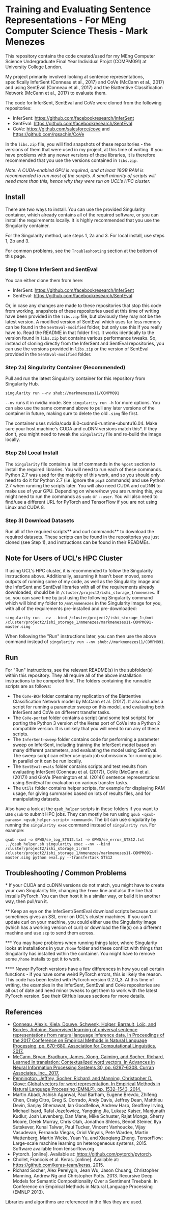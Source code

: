 # Training and Evaluating Sentence Representations - For MEng Computer Science Thesis - Mark Menezes

This repository contains the code created/used for my MEng Computer Science Undergraduate Final Year Individual Projct (COMPM091) at University College London.

My project primarily involved looking at sentence representations, specifically InferSent (Conneau et al., 2017) and CoVe (McCann et al., 2017) and using SentEval (Conneau et al., 2017) and the Biattentive Classification Network (McCann et al., 2017) to evaluate them.

The code for InferSent, SentEval and CoVe were cloned from the following repositories:
- InferSent: https://github.com/facebookresearch/InferSent
- SentEval: https://github.com/facebookresearch/SentEval
- CoVe: https://github.com/salesforce/cove and https://github.com/rgsachin/CoVe

In the `libs.zip` file, you will find snapshots of these repositories - the versions of them that were used in my project, at this time of writing. If you have problems with any newer versions of these libraries, it is therefore recommended that you use the versions contained in `libs.zip`. 

*Note: A CUDA-enabled GPU is required, and at least 16GB RAM is recommended to run most of the scripts. A small minority of scripts will need more than this, hence why they were run on UCL's HPC cluster.*




## Install

There are two ways to install. You can use the provided Singularity container, which already contains all of the required software, or you can install the requirements locally. It is highly recommended that you use the Singularity container.

For the Singularity method, use steps 1, 2a and 3. For local install, use steps 1, 2b and 3.

For common problems, see the `Troubleshooting` section at the bottom of this page.

### Step 1) Clone InferSent and SentEval

You can either clone them from here:
- InferSent: https://github.com/facebookresearch/InferSent
- SentEval: https://github.com/facebookresearch/SentEval

Or, in case any changes are made to these repositories that stop this code from working, snapshots of these repositories used at this time of writing have been provided in the `libs.zip` file, but obviously they may not be the latest version. A modified version of SentEval which uses far less memory can be found in the `SentEval-modified` folder, but only use this if you really have to. Read the README in that folder first. It works identically to the version found in `libs.zip` but contains various performance tweaks. So, instead of cloning directly from the InferSent and SentEval repositories, you can use the versions provided in `libs.zip` or the version of SentEval provided in the `SentEval-modified` folder.

### Step 2a) Singularity Container (Recommended)

Pull and run the latest Singularity container for this repository from Singularity Hub. 
```
singularity run --nv shub://markmenezes11/COMPM091
```
`--nv` runs it in nvidia mode. See `singularity run -h` for more options. You can also use the same command above to pull any later versions of the container in future, making sure to delete the old `.simg` file first.

The container uses nvidia/cuda:8.0-cudnn6-runtime-ubuntu16.04. Make sure your host machine's CUDA and cuDNN versions match this*. If they don't, you might need to tweak the `Singularity` file and re-build the image locally.

### Step 2b) Local Install

The `Singularity` file contains a list of commands in the `%post` section to install the required libraries. You will need to run each of these commands. Python 2.7 was used for the majority of this work, and so you should only need to do it for Python 2.7 (i.e. ignore the `pip3` commands) and use Python 2.7 when running the scripts later. You will also need CUDA and cuDNN to make use of your GPU. Depending on where/how you are running this, you might need to run the commands as `sudo` or `--user`. You will also need to find/use a different URL for PyTorch and TensorFlow if you are not using Linux and CUDA 8. 

### Step 3) Download Datasets

Run all of the required scripts** and curl commands** to download the required datasets. These scripts can be found in the repositories you just cloned (see Step 1), and instructions can be found in their READMEs.

## Note for Users of UCL's HPC Cluster

If using UCL's HPC cluster, it is recommended to follow the Singularity instructions above. Additionally, assuming it hasn't been moved, some outputs of running some of my code, as well as the Singularity image and the InferSent and SentEval libraries with all of the requirements already downloaded, should be in `/cluster/project2/ishi_storage_1/mmenezes`. If so, you can save time by just using the following Singularity command which will bind my folder to `/mnt/mmenezes` in the Singularity image for you, with all of the requirements pre-installed and pre-downloaded: 
```
singularity run --nv --bind /cluster/project2/ishi_storage_1:/mnt /cluster/project2/ishi_storage_1/mmenezes/markmenezes11-COMPM091-master.simg
```
When following the "Run" instructions later, you can then use the above command instead of `singularity run --nv shub://markmenezes11/COMPM091`. 

## Run

For "Run" instructions, see the relevant README(s) in the subfolder(s) within this repository. They all require all of the above installation instructions to be competed first. The folders containing the runnable scripts are as follows:
- The `CoVe-BCN` folder contains my replication of the Biattentive Classification Network model by McCann et al. (2017). It also includes a script for running a parameter sweep on this model, and evaluaitng both InferSent and CoVe on different transfer tasks.
- The `CoVe-ported` folder contains a script (and some test scripts) for porting the Python 3 version of the Keras port of CoVe into a Python 2 compatible version. It is unlikely that you will need to run any of these scripts.
- The `InferSent-sweep` folder contains code for performing a parameter sweep on InferSent, including training the InferSent model based on many different parameters, and evaluating the model using SentEval. The sweep script can either use qsub job submissions for running jobs in parallel or it can be run locally.
- The `SentEval-evals` folder contains scripts and test results from evaluating InferSent (Conneau et al. (2017)), CoVe (McCann et al. (2017)) and GloVe (Pennington et al. (2014)) sentence representations using SentEval for evaluation on various transfer tasks.
- The `Utils` folder contains helper scripta, for example for displaying RAM usage, for giving summaries based on lots of results files, and for manipulating datasets.

Also have a look at the `qsub_helper` scripts in these folders if you want to use `qsub` to submit HPC jobs. They can mostly be run using `qsub <qsub-params> <qsub_helper-script> <command>`. The <command> bit can use singularity by running the `singularity exec` command instead of `singularity run`. For example:

```
qsub -cwd -o $PWD/se_log_STS12.txt -e $PWD/se_error_STS12.txt ../qsub_helper.sh singularity exec --nv --bind /cluster/project2/ishi_storage_1:/mnt /cluster/project2/ishi_storage_1/mmenezes/markmenezes11-COMPM091-master.simg python eval.py --transfertask STS12
```




## Troubleshooting / Common Problems

\* If your CUDA and cuDNN versions do not match, you might have to create your own Singularity file, changing the `from:` line and also the line that installs PyTorch. You can then host it in a similar way, or build it in another way, then pull/run it.

\**  Keep an eye on the InferSent/SentEval download scripts because curl sometimes gives an SSL error on UCL's cluster machines. If you can't update curl on your machine, you could either use the Singularity image (which has a working version of curl) or download the file(s) on a different machine and use `scp` to send them across.

\*** You may have problems when running things later, where Singularity looks at installations in your `/home` folder and these conflict with things that Singularity has installed within the container. You might have to remove some `/home` installs to get it to work.

\**** Newer PyTorch versions have a few differences in how you call certain functions - if you have some weird PyTorch errors, this is likely the reason. This code has been tested with PyTorch version 0.2.0_3. At this time of writing, the examples in the InferSent, SentEval and CoVe repositories are all out of date and need minor tweaks to get them to work with the latest PyTorch version. See their GitHub issues sections for more details.




## References

- [Conneau, Alexis, Kiela, Douwe, Schwenk, Holger, Barrault, Loïc, and Bordes, Antoine. Supervised learning of universal sentence representations from natural language inference data. In Proceedings of the 2017 Conference on Empirical Methods in Natural Language Processing, pp. 670–680. Association for Computational Linguistics, 2017.](https://arxiv.org/pdf/1705.02364.pdf)
- [McCann, Bryan, Bradbury, James, Xiong, Caiming, and Socher, Richard. Learned in translation: Contextualized word vectors. In Advances in Neural Information Processing Systems 30, pp. 6297–6308. Curran Associates, Inc., 2017.](https://arxiv.org/pdf/1708.00107.pdf)
- [Pennington, Jeffrey, Socher, Richard, and Manning, Christopher D. Glove: Global vectors for word representation. In Empirical Methods in Natural Language Processing (EMNLP), pp. 1532–1543, 2014.](https://nlp.stanford.edu/pubs/glove.pdf)
- Martin Abadi, Ashish Agarwal, Paul Barham, Eugene Brevdo, Zhifeng Chen, Craig Citro, Greg S. Corrado, Andy Davis, Jeffrey Dean, Matthieu Devin, Sanjay Ghemawat, Ian Goodfellow, Andrew Harp, Geoffrey Irving, Michael Isard, Rafal Jozefowicz, Yangqing Jia, Lukasz Kaiser, Manjunath Kudlur, Josh Levenberg, Dan Mane, Mike Schuster, Rajat Monga, Sherry Moore, Derek Murray, Chris Olah, Jonathon Shlens, Benoit Steiner, Ilya Sutskever, Kunal Talwar, Paul Tucker, Vincent Vanhoucke, Vijay Vasudevan, Fernanda Viegas, Oriol Vinyals, Pete Warden, Martin Wattenberg, Martin Wicke, Yuan Yu, and Xiaoqiang Zheng. TensorFlow: Large-scale machine learning on heterogeneous systems, 2015. Software available from tensorflow.org.
- Pytorch. [online]. Available at: https://github.com/pytorch/pytorch.
- Chollet, Francois et al. Keras. [online]. Available at: https://github.com/keras-team/keras, 2015.
- Richard Socher, Alex Perelygin, Jean Wu, Jason Chuang, Christopher Manning, Andrew Ng and Christopher Potts. 2013. Recursive Deep Models for Semantic Compositionality Over a Sentiment Treebank. In Conference on Empirical Methods in Natural Language Processing (EMNLP 2013).

Libraries and algorithms are referenced in the files they are used.